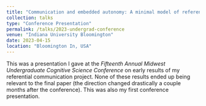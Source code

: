 ```yaml
---
title: "Communication and embedded autonomy: A minimal model of referential communication"
collection: talks
type: "Conference Presentation"
permalink: /talks/2023-undergrad-conference
venue: "Indiana University Bloomington"
date: 2023-04-15
location: "Bloomington In, USA"
---
```


This was a presentation I gave at the *Fifteenth Annual Midwest Undergraduate Cognitive Science Conference* on early results of my referential communication project. None of these results ended up being relevant to the final paper (the direction changed drastically a couple months after the conference). This was also my first conference presentation.
